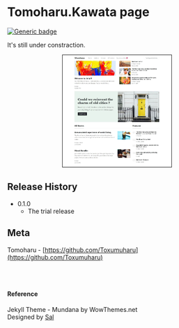 # Tomoharu.Kawata page

[![Generic badge](https://img.shields.io/badge/version-0.1.0-green.svg)](https://shields.io/)

It's still under constraction.

<p align="center"> <img src="assets/images/screenshot.jpg" alt="DatePi    ckerImage" width="250" border="1"/> </p>

## Release History

* 0.1.0
    * The trial release

## Meta

Tomoharu - [https://github.com/Toxumuharu](https://github.com/Toxumuharu)

<br>
<br>

#### Reference
Jekyll Theme - Mundana by WowThemes.net<br>
Designed by [Sal](https://www.wowthemes.net)
